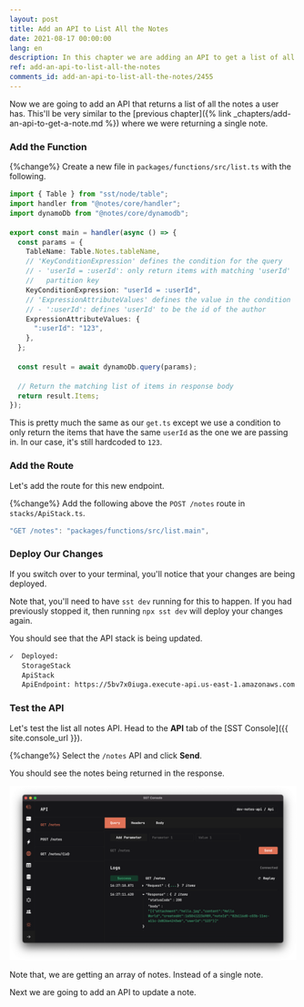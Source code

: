 ```yaml
---
layout: post
title: Add an API to List All the Notes
date: 2021-08-17 00:00:00
lang: en
description: In this chapter we are adding an API to get a list of all the notes a user has. It'll trigger a Lambda function when we hit the API and get the list of notes from our DynamoDB table.
ref: add-an-api-to-list-all-the-notes
comments_id: add-an-api-to-list-all-the-notes/2455
---
```


Now we are going to add an API that returns a list of all the notes a user has. This'll be very similar to the [previous chapter]({% link _chapters/add-an-api-to-get-a-note.md %}) where we were returning a single note.

### Add the Function

{%change%} Create a new file in `packages/functions/src/list.ts` with the following.

```ts
import { Table } from "sst/node/table";
import handler from "@notes/core/handler";
import dynamoDb from "@notes/core/dynamodb";

export const main = handler(async () => {
  const params = {
    TableName: Table.Notes.tableName,
    // 'KeyConditionExpression' defines the condition for the query
    // - 'userId = :userId': only return items with matching 'userId'
    //   partition key
    KeyConditionExpression: "userId = :userId",
    // 'ExpressionAttributeValues' defines the value in the condition
    // - ':userId': defines 'userId' to be the id of the author
    ExpressionAttributeValues: {
      ":userId": "123",
    },
  };

  const result = await dynamoDb.query(params);

  // Return the matching list of items in response body
  return result.Items;
});
```

This is pretty much the same as our `get.ts` except we use a condition to only return the items that have the same `userId` as the one we are passing in. In our case, it's still hardcoded to `123`.

### Add the Route

Let's add the route for this new endpoint.

{%change%} Add the following above the `POST /notes` route in `stacks/ApiStack.ts`.

```ts
"GET /notes": "packages/functions/src/list.main",
```

### Deploy Our Changes

If you switch over to your terminal, you'll notice that your changes are being deployed.

Note that, you'll need to have `sst dev` running for this to happen. If you had previously stopped it, then running `npx sst dev` will deploy your changes again.

You should see that the API stack is being updated.

```bash
✓  Deployed:
   StorageStack
   ApiStack
   ApiEndpoint: https://5bv7x0iuga.execute-api.us-east-1.amazonaws.com
```

### Test the API

Let's test the list all notes API. Head to the **API** tab of the [SST Console]({{ site.console_url }}).

{%change%} Select the `/notes` API and click **Send**.

You should see the notes being returned in the response.

![SST Console list notes API request](/assets/part2/sst-console-list-notes-api-request.png)

Note that, we are getting an array of notes. Instead of a single note.

Next we are going to add an API to update a note.
